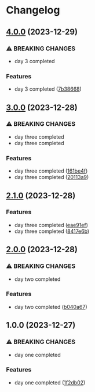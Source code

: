 # Changelog

## [4.0.0](https://github.com/sergiorgiraldo/AdventOfCode2022/compare/v3.0.0...v4.0.0) (2023-12-29)


### ⚠ BREAKING CHANGES

* day 3 completed

### Features

* day 3 completed ([7b38668](https://github.com/sergiorgiraldo/AdventOfCode2022/commit/7b38668e63713bfb8d35c6245e50e19ba73dc2eb))

## [3.0.0](https://github.com/sergiorgiraldo/AdventOfCode2022/compare/v2.1.0...v3.0.0) (2023-12-28)


### ⚠ BREAKING CHANGES

* day three completed
* day three completed

### Features

* day three completed ([161be4f](https://github.com/sergiorgiraldo/AdventOfCode2022/commit/161be4ffa02a5096a5efd5162fd0d0444d1c17fc))
* day three completed ([20113a9](https://github.com/sergiorgiraldo/AdventOfCode2022/commit/20113a9cf220536fb4ceebb20478378f98b9424f))

## [2.1.0](https://github.com/sergiorgiraldo/AdventOfCode2022/compare/v2.0.0...v2.1.0) (2023-12-28)


### Features

* day three completed ([eae91ef](https://github.com/sergiorgiraldo/AdventOfCode2022/commit/eae91efce70e143abacb5de0f41c72f257e36d3a))
* day three completed ([8417e6b](https://github.com/sergiorgiraldo/AdventOfCode2022/commit/8417e6bbb6ee7ba9a8c5d3a2e9d8ca8aa3ce31d9))

## [2.0.0](https://github.com/sergiorgiraldo/AdventOfCode2022/compare/v1.0.0...v2.0.0) (2023-12-28)


### ⚠ BREAKING CHANGES

* day two completed

### Features

* day two completed ([b040a67](https://github.com/sergiorgiraldo/AdventOfCode2022/commit/b040a677fc4652f7366f509aa93de47f400cd98e))

## 1.0.0 (2023-12-27)


### ⚠ BREAKING CHANGES

* day one completed

### Features

* day one completed ([1f2db02](https://github.com/sergiorgiraldo/AdventOfCode2022/commit/1f2db0290e306b984edfa1f87f9de83cdc5dbe43))
